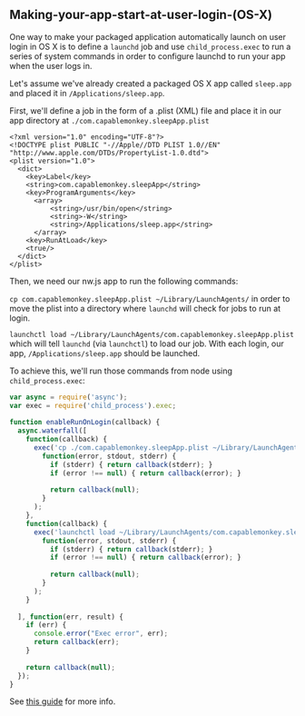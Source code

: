 ## Making-your-app-start-at-user-login-(OS-X)

One way to make your packaged application automatically launch on user login in OS X is to define a `launchd` job and use `child_process.exec` to run a series of system commands in order to configure launchd to run your app when the user logs in.

Let's assume we've already created a packaged OS X app called `sleep.app` and placed it in `/Applications/sleep.app`.

First, we'll define a job in the form of a .plist (XML) file and place it in our app directory at `./com.capablemonkey.sleepApp.plist`

```
<?xml version="1.0" encoding="UTF-8"?>
<!DOCTYPE plist PUBLIC "-//Apple//DTD PLIST 1.0//EN" "http://www.apple.com/DTDs/PropertyList-1.0.dtd">
<plist version="1.0">
  <dict>
    <key>Label</key>
    <string>com.capablemonkey.sleepApp</string>
    <key>ProgramArguments</key>
      <array>
          <string>/usr/bin/open</string>
          <string>-W</string>
          <string>/Applications/sleep.app</string>
      </array>
    <key>RunAtLoad</key>
    <true/>
  </dict>
</plist>
```

Then, we need our nw.js app to run the following commands:

`cp com.capablemonkey.sleepApp.plist ~/Library/LaunchAgents/` in order to move the plist into a directory where `launchd` will check for jobs to run at login.

`launchctl load ~/Library/LaunchAgents/com.capablemonkey.sleepApp.plist` which will tell `launchd` (via `launchctl`) to load our job.  With each login, our app, `/Applications/sleep.app` should be launched.

To achieve this, we'll run those commands from node using `child_process.exec`:

```js
var async = require('async');
var exec = require('child_process').exec;
 
function enableRunOnLogin(callback) {
  async.waterfall([
    function(callback) {
      exec('cp ./com.capablemonkey.sleepApp.plist ~/Library/LaunchAgents/', 
        function(error, stdout, stderr) {
          if (stderr) { return callback(stderr); }
          if (error !== null) { return callback(error); }
 
          return callback(null); 
        }
      );
    },
    function(callback) {
      exec('launchctl load ~/Library/LaunchAgents/com.capablemonkey.sleepApp.plist', 
        function(error, stdout, stderr) {
          if (stderr) { return callback(stderr); }
          if (error !== null) { return callback(error); }
 
          return callback(null); 
        }
      );
    }
 
  ], function(err, result) {
    if (err) {
      console.error("Exec error", err);
      return callback(err);
    }
 
    return callback(null);
  });
}
```

See [this guide](http://blog.gordn.org/2015/03/implementing-run-on-login-for-your-node.html) for more info.